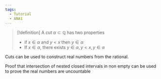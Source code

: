 ```yaml
---
tags:
  - Tutorial
  - ANA1
---
```



>[!definition]
>A *cut* $\alpha \subset \mathbb{Q}$ has two properties
>- if $x\in \alpha$ and $y<x$ then $y\in \alpha$
>- If $x\in \alpha$, there exists $y\in \alpha, y<x, y\in \alpha$

Cuts can be used to construct real numbers from the rational.

Proof that intersection of nested closed intervals in non empty
	can be used to prove the real numbers are uncountable

